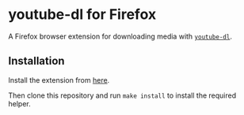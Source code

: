 # youtube-dl for Firefox

A Firefox browser extension for downloading media with [`youtube-dl`](https://youtube-dl.org/).

## Installation

Install the extension from [here](https://addons.mozilla.org/en-US/firefox/addon/youtube-dl-downloader/).

Then clone this repository and run `make install` to install the required helper.
